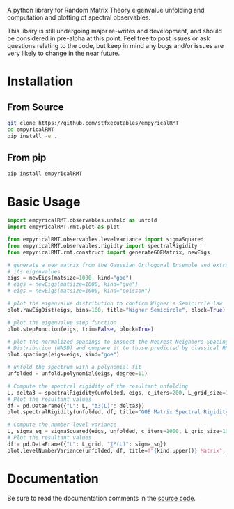 A python library for Random Matrix Theory eigenvalue unfolding and
computation and plotting of spectral observables.

This libary is still undergoing major re-writes and development, and should
be considered in pre-alpha at this point. Feel free to post issues or ask
questions relating to the code, but keep in mind any bugs and/or issues are
very likely to change in the near future.

# Installation

## From Source
```bash
git clone https://github.com/stfxecutables/empyricalRMT
cd empyricalRMT
pip install -e .
```

## From pip
```bash
pip install empyricalRMT
```

# Basic Usage
```python
import empyricalRMT.observables.unfold as unfold
import empyricalRMT.rmt.plot as plot

from empyricalRMT.observables.levelvariance import sigmaSquared
from empyricalRMT.observables.rigidty import spectralRigidity
from empyricalRMT.rmt.construct import generateGOEMatrix, newEigs

# generate a new matrix from the Gaussian Orthogonal Ensemble and extract
# its eigenvalues
eigs = newEigs(matsize=1000, kind="goe")
# eigs = newEigs(matsize=1000, kind="gue")
# eigs = newEigs(matsize=1000, kind="poisson")

# plot the eigenvalue distribution to confirm Wigner's Semicircle law
plot.rawEigDist(eigs, bins=100, title="Wigner Semicircle", block=True)

# plot the eigenvalue step function
plot.stepFunction(eigs, trim=False, block=True)

# plot the normalized spacings to inspect the Nearest Neighbors Spacing
# Distribution (NNSD) and compare it to those predicted by classical RMT
plot.spacings(eigs=eigs, kind="goe")

# unfold the spectrum with a polynomial fit
unfolded = unfold.polynomial(eigs, degree=11)

# Compute the spectral rigidity of the resultant unfolding
L, delta3 = spectralRigidity(unfolded, eigs, c_iters=200, L_grid_size=100, min_L=0.5, max_L=25)
# Plot the resultant values
df = pd.DataFrame({"L": L, "∆3(L)": delta3})
plot.spectralRigidity(unfolded, df, title="GOE Matrix Spectral Rigidity", mode="block")

# Compute the number level variance
L, sigma_sq = sigmaSquared(eigs, unfolded, c_iters=1000, L_grid_size=100, min_L=0.5, max_L=20)
# Plot the resultant values
df = pd.DataFrame({"L": L_grid, "∑²(L)": sigma_sq})
plot.levelNumberVariance(unfolded, df, title=f"{kind.upper()} Matrix", mode="block")

```

# Documentation
Be sure to read the documentation comments in the [source code](https://github.com/stfxecutables/empyricalRMT/tree/master/empyricalRMT).